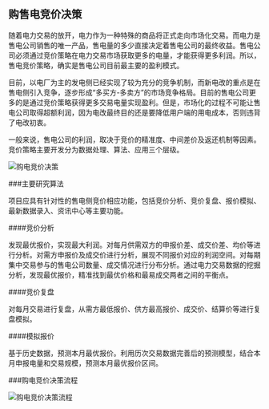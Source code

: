 ## 购售电竞价决策

随着电力交易的放开，电力作为一种特殊的商品将正式走向市场化交易。而电力是售电公司销售的唯一产品，售电量的多少直接决定着售电公司的最终收益。售电公司必须通过竞价策略在电力交易市场获取更多的电量，才能获得更多利润。所以，售电竞价策略，确实是售电公司目前最主要的盈利模式。

目前，以电厂为主的发电侧已经实现了较为充分的竞争机制，而新电改的重点是在售电侧引入竞争，逐步形成“多买方-多卖方”的市场竞争格局。目前的售电公司更多的是通过竞价策略获得更多交易电量实现盈利。但是，市场化的过程不可能让售电公司取得超额利润，因为电改最终目的还是要降低用户端的用电成本，否则违背了电改初衷。

一般来说，售电公司的利润，取决于竞价的精准度、中间差价及返还机制等因素。竞价策略主要开发分为数据处理、算法、应用三个层级。


![购电竞价决策](../../picture/3-pic/购电竞价决策.png)


###主要研究算法

项目应具有针对性的售电侧竞价相应功能，包括竞价分析、竞价复盘、报价模拟、最新数据录入、资讯中心等主要功能。

####竞价分析

发现最优报价，实现最大利润。对每月供需双方的申报价差、成交价差、均价等进行分析。对需方申报价及成交价进行分析，展现不同报价对应的利润空间。对每期集中交易参与的售电公司数量、成交情况进行分布分析。通过电力交易数据的挖掘分析，发现最优报价，精准找到最优价格和最易成交两者之间的平衡点。

####竞价复盘

对每月交易进行复盘，从需方最低报价、供方最高报价、成交价、结算价等进行复盘模拟。

####模拟报价

基于历史数据，预测本月最优报价。利用历次交易数据完善后的预测模型，结合本月申报电量和交易规模，预测本月最优报价区间。

###购电竞价决策流程

![购电竞价决策流程](../../picture/3-pic/购电竞价决策流程.png)
